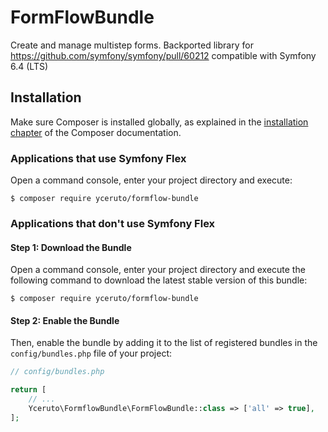 # FormFlowBundle

Create and manage multistep forms. Backported library for https://github.com/symfony/symfony/pull/60212 
compatible with Symfony 6.4 (LTS)

## Installation

Make sure Composer is installed globally, as explained in the
[installation chapter](https://getcomposer.org/doc/00-intro.md)
of the Composer documentation.

### Applications that use Symfony Flex

Open a command console, enter your project directory and execute:

```console
$ composer require yceruto/formflow-bundle
```

### Applications that don't use Symfony Flex

#### Step 1: Download the Bundle

Open a command console, enter your project directory and execute the
following command to download the latest stable version of this bundle:

```console
$ composer require yceruto/formflow-bundle
```

#### Step 2: Enable the Bundle

Then, enable the bundle by adding it to the list of registered bundles
in the `config/bundles.php` file of your project:

```php
// config/bundles.php

return [
    // ...
    Yceruto\FormflowBundle\FormFlowBundle::class => ['all' => true],
];
```
